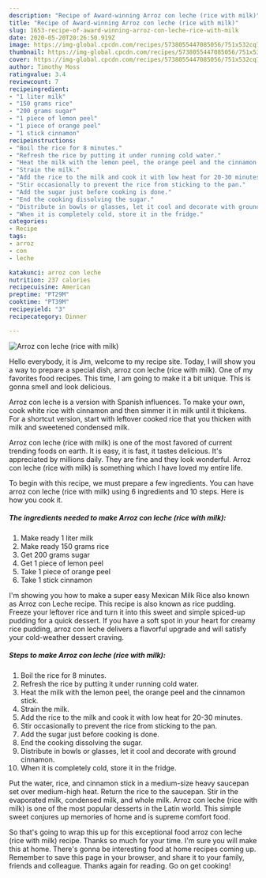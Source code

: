 ```yaml
---
description: "Recipe of Award-winning Arroz con leche (rice with milk)"
title: "Recipe of Award-winning Arroz con leche (rice with milk)"
slug: 1653-recipe-of-award-winning-arroz-con-leche-rice-with-milk
date: 2020-05-20T20:26:50.919Z
image: https://img-global.cpcdn.com/recipes/5738055447085056/751x532cq70/arroz-con-leche-rice-with-milk-recipe-main-photo.jpg
thumbnail: https://img-global.cpcdn.com/recipes/5738055447085056/751x532cq70/arroz-con-leche-rice-with-milk-recipe-main-photo.jpg
cover: https://img-global.cpcdn.com/recipes/5738055447085056/751x532cq70/arroz-con-leche-rice-with-milk-recipe-main-photo.jpg
author: Timothy Moss
ratingvalue: 3.4
reviewcount: 7
recipeingredient:
- "1 liter milk"
- "150 grams rice"
- "200 grams sugar"
- "1 piece of lemon peel"
- "1 piece of orange peel"
- "1 stick cinnamon"
recipeinstructions:
- "Boil the rice for 8 minutes."
- "Refresh the rice by putting it under running cold water."
- "Heat the milk with the lemon peel, the orange peel and the cinnamon stick."
- "Strain the milk."
- "Add the rice to the milk and cook it with low heat for 20-30 minutes."
- "Stir occasionally to prevent the rice from sticking to the pan."
- "Add the sugar just before cooking is done."
- "End the cooking dissolving the sugar."
- "Distribute in bowls or glasses, let it cool and decorate with ground cinnamon."
- "When it is completely cold, store it in the fridge."
categories:
- Recipe
tags:
- arroz
- con
- leche

katakunci: arroz con leche 
nutrition: 237 calories
recipecuisine: American
preptime: "PT29M"
cooktime: "PT39M"
recipeyield: "3"
recipecategory: Dinner

---
```



![Arroz con leche (rice with milk)](https://img-global.cpcdn.com/recipes/5738055447085056/751x532cq70/arroz-con-leche-rice-with-milk-recipe-main-photo.jpg)

Hello everybody, it is Jim, welcome to my recipe site. Today, I will show you a way to prepare a special dish, arroz con leche (rice with milk). One of my favorites food recipes. This time, I am going to make it a bit unique. This is gonna smell and look delicious.

Arroz con leche is a version with Spanish influences. To make your own, cook white rice with cinnamon and then simmer it in milk until it thickens. For a shortcut version, start with leftover cooked rice that you thicken with milk and sweetened condensed milk.

Arroz con leche (rice with milk) is one of the most favored of current trending foods on earth. It is easy, it is fast, it tastes delicious. It's appreciated by millions daily. They are fine and they look wonderful. Arroz con leche (rice with milk) is something which I have loved my entire life.


To begin with this recipe, we must prepare a few ingredients. You can have arroz con leche (rice with milk) using 6 ingredients and 10 steps. Here is how you cook it.

<!--inarticleads1-->

##### The ingredients needed to make Arroz con leche (rice with milk):

1. Make ready 1 liter milk
1. Make ready 150 grams rice
1. Get 200 grams sugar
1. Get 1 piece of lemon peel
1. Take 1 piece of orange peel
1. Take 1 stick cinnamon


I&#39;m showing you how to make a super easy Mexican Milk Rice also known as Arroz con Leche recipe. This recipe is also known as rice pudding. Freeze your leftover rice and turn it into this sweet and simple spiced-up pudding for a quick dessert. If you have a soft spot in your heart for creamy rice pudding, arroz con leche delivers a flavorful upgrade and will satisfy your cold-weather dessert craving. 

<!--inarticleads2-->

##### Steps to make Arroz con leche (rice with milk):

1. Boil the rice for 8 minutes.
1. Refresh the rice by putting it under running cold water.
1. Heat the milk with the lemon peel, the orange peel and the cinnamon stick.
1. Strain the milk.
1. Add the rice to the milk and cook it with low heat for 20-30 minutes.
1. Stir occasionally to prevent the rice from sticking to the pan.
1. Add the sugar just before cooking is done.
1. End the cooking dissolving the sugar.
1. Distribute in bowls or glasses, let it cool and decorate with ground cinnamon.
1. When it is completely cold, store it in the fridge.


Put the water, rice, and cinnamon stick in a medium-size heavy saucepan set over medium-high heat. Return the rice to the saucepan. Stir in the evaporated milk, condensed milk, and whole milk. Arroz con leche (rice with milk) is one of the most popular desserts in the Latin world. This simple sweet conjures up memories of home and is supreme comfort food. 

So that's going to wrap this up for this exceptional food arroz con leche (rice with milk) recipe. Thanks so much for your time. I'm sure you will make this at home. There's gonna be interesting food at home recipes coming up. Remember to save this page in your browser, and share it to your family, friends and colleague. Thanks again for reading. Go on get cooking!
